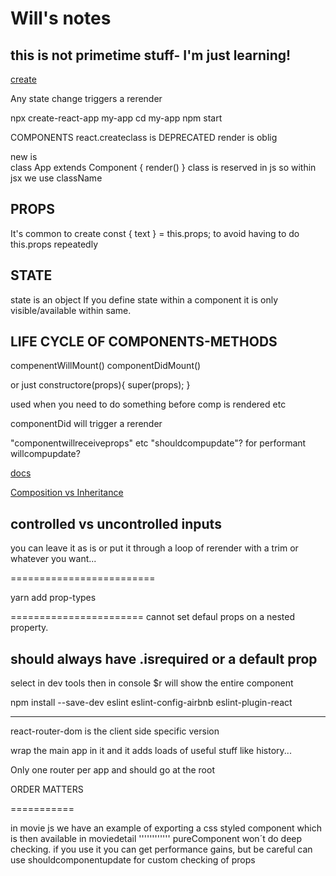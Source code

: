# Will's notes

## this is not primetime stuff- I'm just learning!

[create](https://github.com/facebook/create-react-app)

Any state change triggers a rerender


npx create-react-app my-app
cd my-app
npm start

COMPONENTS
react.createclass is DEPRECATED
render is oblig


new is  
class App extends Component {
render()
}
class is reserved in js so within jsx we use className

## PROPS
It's common to create
const { text } = this.props;
to avoid having to do this.props repeatedly

## STATE 
state is an object
If you define state within a component it is only visible/available within same.

## LIFE CYCLE OF COMPONENTS-METHODS
compenentWillMount()
componentDidMount()

or just
constructore(props){
    super(props);
}

used when you need to do something before comp is rendered etc

componentDid will trigger a rerender

"componentwillreceiveprops" etc
"shouldcompupdate"?  for performant
willcompupdate?

[docs](https://reactjs.org/docs/react-component.html#shouldcomponentupdate)

 [Composition vs Inheritance](https://reactjs.org/docs/composition-vs-inheritance.html)

## controlled vs uncontrolled inputs

you can leave it as is or put it through a loop of rerender with a trim or whatever you want...


=========================

yarn add prop-types

=======================
cannot set defaul props on a nested property.

should always have .isrequired or a default prop
-----------
select in dev tools then in console $r will show the entire component


npm install --save-dev eslint eslint-config-airbnb eslint-plugin-react

------------------------

react-router-dom
is the client side specific version

wrap the main app in it and it adds loads of useful stuff like history...

Only one router per app and should go at the root

ORDER MATTERS

===========

in movie js we have an example of exporting a css styled component which is then available in moviedetail
''''''''''''
pureComponent won´t do deep checking.  if you use it you can get performance gains, but be careful
can use shouldcomponentupdate for custom checking of props